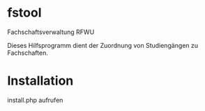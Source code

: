 fstool
======

Fachschaftsverwaltung RFWU

Dieses Hilfsprogramm dient der Zuordnung von Studiengängen zu Fachschaften.

Installation
============

install.php aufrufen

